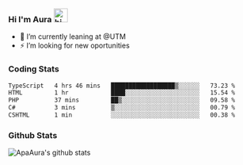### Hi I'm Aura <img src="https://user-images.githubusercontent.com/1303154/88677602-1635ba80-d120-11ea-84d8-d263ba5fc3c0.gif" width="28px" alt="hi">

- 🔭 I’m currently leaning at @UTM
- ⚡ I’m looking for new oportunities


### Coding Stats

<!--START_SECTION:waka-->

```txt
TypeScript   4 hrs 46 mins   ██████████████████▒░░░░░░   73.23 %
HTML         1 hr            ████░░░░░░░░░░░░░░░░░░░░░   15.54 %
PHP          37 mins         ██▒░░░░░░░░░░░░░░░░░░░░░░   09.58 %
C#           3 mins          ▒░░░░░░░░░░░░░░░░░░░░░░░░   00.79 %
CSHTML       1 min           ░░░░░░░░░░░░░░░░░░░░░░░░░   00.38 %
```

<!--END_SECTION:waka-->

### Github Stats

![ApaAura's github stats](https://github-readme-stats.vercel.app/api?username=ApaAura&count_private=true&theme=tokyonight&hide=contribs,prs)
